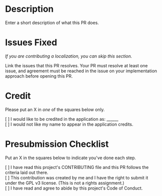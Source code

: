 # Description

Enter a short description of what this PR does.

# Issues Fixed

_If you are contributing a localization, you can skip this section._

Link the issues that this PR resolves. Your PR must resolve at least one issue, and agreement must be reached in the issue on your implementation approach before opening this PR.

# Credit

Please put an X in *one* of the squares below only.

[ ] I would like to be credited in the application as: ______ \
[ ] I would not like my name to appear in the application credits.

# Presubmission Checklist

Put an X in the squares below to indicate you've done each step.

[ ] I have read this project's CONTRIBUTING file and this PR follows the criteria laid out there. \
[ ] This contribution was created by me and I have the right to submit it under the GPL v3 license. (This is not a rights assignment.)\
[ ] I have read and agree to abide by this project's Code of Conduct.